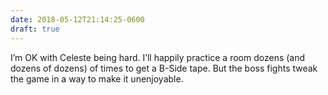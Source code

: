 ```yaml
---
date: 2018-05-12T21:14:25-0600
draft: true
---
```




I’m OK with Celeste being hard. I’ll happily practice a room dozens (and dozens of dozens) of times to get a B-Side tape. But the boss fights tweak the game in a way to make it unenjoyable.



